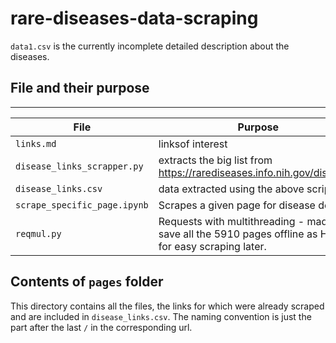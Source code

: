 # rare-diseases-data-scraping

`data1.csv` is the currently incomplete detailed description about the diseases.

## File and their purpose
----
|File|Purpose|
|--|--|
`links.md` | linksof interest
`disease_links_scrapper.py` | extracts the big list from https://rarediseases.info.nih.gov/diseases.
`disease_links.csv` | data extracted using the above script
`scrape_specific_page.ipynb` | Scrapes a given page for disease details
`reqmul.py` | Requests with multithreading - made to save all the 5910 pages offline as HTML for easy scraping later.

## Contents of `pages` folder

This directory contains all the files, the links for which were already scraped and are included in `disease_links.csv`. The naming convention is just the part after the last `/` in the corresponding url.
